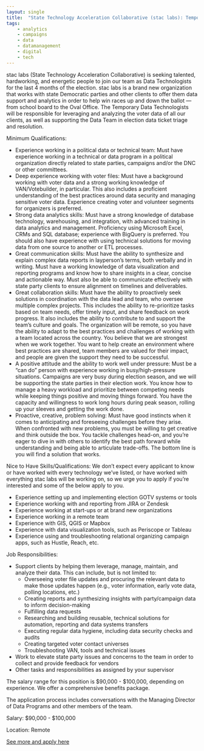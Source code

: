 ```yaml
---
layout: single
title:  "State Technology Acceleration Collaborative (stac labs): Temporary Data Technologist"
tags: 
    - analytics
    - campaigns
    - data
    - datamanagement
    - digital
    - tech
---
```

stac labs (State Technology Acceleration Collaborative) is seeking talented, hardworking, and energetic people to join our team as Data Technologists for the last 4 months of the election. stac labs is a brand new organization that works with state Democratic parties and other clients to offer them data support and analytics in order to help win races up and down the ballot — from school board to the Oval Office. The Temporary Data Technologists will be responsible for leveraging and analyzing the voter data of all our clients, as well as supporting the Data Team in election data ticket triage and resolution.

 

Minimum Qualifications:
* Experience working in a political data or technical team: Must have experience working in a technical or data program in a political organization directly related to state parties, campaigns and/or the DNC or other committees. 
* Deep experience working with voter files: Must have a background working with voter data and a strong working knowledge of VAN/Votebuilder, in particular. This also includes a proficient understanding of the best practices around data security and managing sensitive voter data. Experience creating voter and volunteer segments for organizers is preferred.
* Strong data analytics skills: Must have a strong knowledge of database technology, warehousing, and integration, with advanced training in data analytics and management. Proficiency using Microsoft Excel, CRMs and SQL database; experience with BigQuery is preferred. You should also have experience with using technical solutions for moving data from one source to another or ETL processes.
* Great communication skills: Must have the ability to synthesize and explain complex data reports in layperson’s terms, both verbally and in writing.  Must have a working knowledge of data visualization and reporting programs and know how to share insights in a clear, concise and actionable way. Must also be able to communicate effectively with state party clients to ensure alignment on timelines and deliverables.
* Great collaboration skills:  Must have the ability to proactively seek solutions in coordination with the data lead and team, who oversee multiple complex projects. This includes the ability to re-prioritize tasks based on team needs, offer timely input, and share feedback on work progress. It also includes the ability to contribute to and support the team’s culture and goals. The organization will be remote, so you have the ability to adapt to the best practices and challenges of working with a team located across the country. You believe that we are strongest when we work together. You want to help create an environment where best practices are shared, team members are valued for their impact, and people are given the support they need to be successful.
* A positive attitude and the ability to work well under pressure: Must be a “can do” person with experience working in busy/high-pressure situations. Campaigns are very busy during election season, and we will be supporting the state parties in their election work. You know how to manage a heavy workload and prioritize between competing needs while keeping things positive and moving things forward. You have the capacity and willingness to work long hours during peak season, rolling up your sleeves and getting the work done. 
* Proactive, creative, problem solving: Must have good instincts when it comes to anticipating and foreseeing challenges before they arise. When confronted with new problems, you must be willing to get creative and think outside the box. You tackle challenges head-on, and you’re eager to dive in with others to identify the best path forward while understanding and being able to articulate trade-offs. The bottom line is you will find a solution that works.

Nice to Have Skills/Qualifications: 
We don’t expect every applicant to know or have worked with every technology we’ve listed, or have worked with everything stac labs will be working on, so we urge you to apply if you’re interested and some of the below apply to you.
* Experience setting up and implementing election GOTV systems or tools
* Experience working with and reporting from JIRA or Zendesk
* Experience working at start-ups or at brand new organizations 
* Experience working in a remote team
* Experience with GIS, QGIS or Mapbox
* Experience with data visualization tools, such as Periscope or Tableau
* Experience using and troubleshooting relational organizing campaign apps, such as Hustle, Reach, etc.

Job Responsibilities:
* Support clients by helping them leverage, manage, maintain, and analyze their data. This can include, but is not limited to: 
    * Overseeing voter file updates and procuring the relevant data to make those updates happen (e.g., voter information, early vote data, polling locations, etc.)  
    * Creating reports and synthesizing insights with party/campaign data to inform decision-making  
    * Fulfilling data requests
    * Researching and building reusable, technical solutions for automation, reporting and data systems transfers 
    * Executing regular data hygiene, including data security checks and audits
    * Creating targeted voter contact universes 
    * Troubleshooting VAN, tools and technical issues
* Work to elevate state party issues and concerns to the team in order to collect and provide feedback for vendors
* Other tasks and responsibilities as assigned by your supervisor

The salary range for this position is $90,000 - $100,000, depending on experience. We offer a comprehensive benefits package.

The application process includes conversations with the Managing Director of Data Programs and other members of the team.

Salary: $90,000 - $100,000

Location: Remote


[See more and apply here](https://app.trinethire.com/companies/29169-stac-labs-inc/jobs/27053-temporary-data-technologist)
